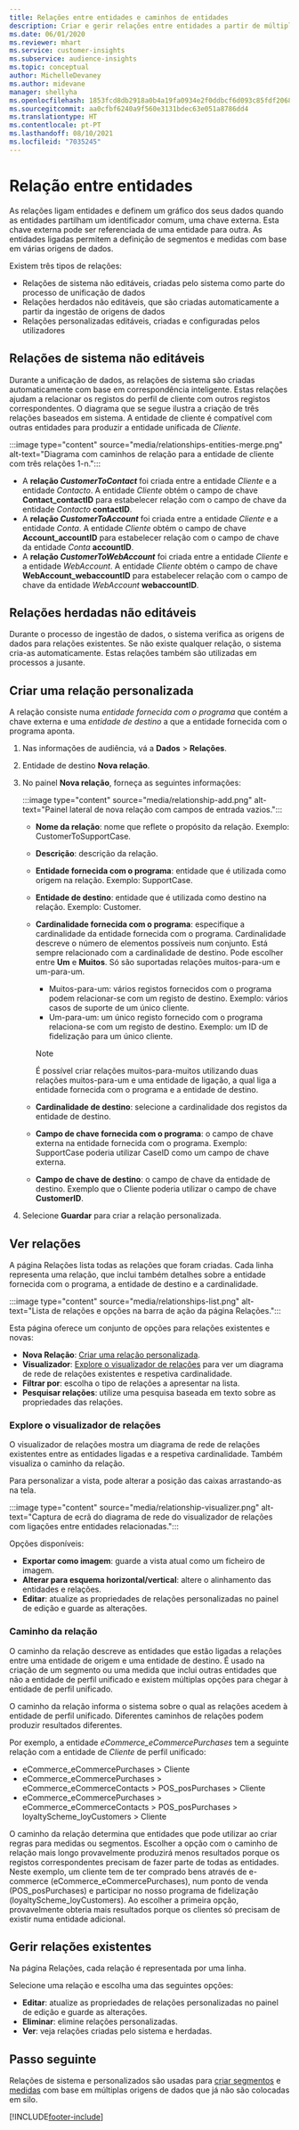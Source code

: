 ```yaml
---
title: Relações entre entidades e caminhos de entidades
description: Criar e gerir relações entre entidades a partir de múltiplas origens de dados.
ms.date: 06/01/2020
ms.reviewer: mhart
ms.service: customer-insights
ms.subservice: audience-insights
ms.topic: conceptual
author: MichelleDevaney
ms.author: midevane
manager: shellyha
ms.openlocfilehash: 1853fcd8db2918a0b4a19fa0934e2f0ddbcf6d093c85fdf2068a13f954035dec
ms.sourcegitcommit: aa0cfbf6240a9f560e3131bdec63e051a8786dd4
ms.translationtype: HT
ms.contentlocale: pt-PT
ms.lasthandoff: 08/10/2021
ms.locfileid: "7035245"
---
```

# <a name="relationships-between-entities"></a>Relação entre entidades

As relações ligam entidades e definem um gráfico dos seus dados quando as entidades partilham um identificador comum, uma chave externa. Esta chave externa pode ser referenciada de uma entidade para outra. As entidades ligadas permitem a definição de segmentos e medidas com base em várias origens de dados.

Existem três tipos de relações: 
- Relações de sistema não editáveis, criadas pelo sistema como parte do processo de unificação de dados
- Relações herdados não editáveis, que são criadas automaticamente a partir da ingestão de origens de dados 
- Relações personalizadas editáveis, criadas e configuradas pelos utilizadores

## <a name="non-editable-system-relationships"></a>Relações de sistema não editáveis

Durante a unificação de dados, as relações de sistema são criadas automaticamente com base em correspondência inteligente. Estas relações ajudam a relacionar os registos do perfil de cliente com outros registos correspondentes. O diagrama que se segue ilustra a criação de três relações baseados em sistema. A entidade de cliente é compatível com outras entidades para produzir a entidade unificada de *Cliente*.

:::image type="content" source="media/relationships-entities-merge.png" alt-text="Diagrama com caminhos de relação para a entidade de cliente com três relações 1-n.":::

- A **relação *CustomerToContact*** foi criada entre a entidade *Cliente* e a entidade *Contacto*. A entidade *Cliente* obtém o campo de chave **Contact_contactID** para estabelecer relação com o campo de chave da entidade *Contacto* **contactID**.
- A **relação *CustomerToAccount*** foi criada entre a entidade *Cliente* e a entidade *Conta*. A entidade *Cliente* obtém o campo de chave **Account_accountID** para estabelecer relação com o campo de chave da entidade *Conta* **accountID**.
- A **relação *CustomerToWebAccount*** foi criada entre a entidade *Cliente* e a entidade *WebAccount*. A entidade *Cliente* obtém o campo de chave **WebAccount_webaccountID** para estabelecer relação com o campo de chave da entidade *WebAccount* **webaccountID**.

## <a name="non-editable-inherited-relationships"></a>Relações herdadas não editáveis

Durante o processo de ingestão de dados, o sistema verifica as origens de dados para relações existentes. Se não existe qualquer relação, o sistema cria-as automaticamente. Estas relações também são utilizadas em processos a jusante.

## <a name="create-a-custom-relationship"></a>Criar uma relação personalizada

A relação consiste numa *entidade fornecida com o programa* que contém a chave externa e uma *entidade de destino* a que a entidade fornecida com o programa aponta. 

1. Nas informações de audiência, vá a **Dados** > **Relações**.

2. Entidade de destino **Nova relação**.

3. No painel **Nova relação**, forneça as seguintes informações:

   :::image type="content" source="media/relationship-add.png" alt-text="Painel lateral de nova relação com campos de entrada vazios.":::

   - **Nome da relação**: nome que reflete o propósito da relação. Exemplo: CustomerToSupportCase.
   - **Descrição**: descrição da relação.
   - **Entidade fornecida com o programa**: entidade que é utilizada como origem na relação. Exemplo: SupportCase.
   - **Entidade de destino**: entidade que é utilizada como destino na relação. Exemplo: Customer.
   - **Cardinalidade fornecida com o programa**: especifique a cardinalidade da entidade fornecida com o programa. Cardinalidade descreve o número de elementos possíveis num conjunto. Está sempre relacionado com a cardinalidade de destino. Pode escolher entre **Um** e **Muitos**. Só são suportadas relações muitos-para-um e um-para-um.  
     - Muitos-para-um: vários registos fornecidos com o programa podem relacionar-se com um registo de destino. Exemplo: vários casos de suporte de um único cliente.
     - Um-para-um: um único registo fornecido com o programa relaciona-se com um registo de destino. Exemplo: um ID de fidelização para um único cliente.

     > [!NOTE]
     > É possível criar relações muitos-para-muitos utilizando duas relações muitos-para-um e uma entidade de ligação, a qual liga a entidade fornecida com o programa e a entidade de destino.

   - **Cardinalidade de destino**: selecione a cardinalidade dos registos da entidade de destino. 
   - **Campo de chave fornecida com o programa**: o campo de chave externa na entidade fornecida com o programa. Exemplo: SupportCase poderia utilizar CaseID como um campo de chave externa.
   - **Campo de chave de destino**: o campo de chave da entidade de destino. Exemplo que o Cliente poderia utilizar o campo de chave **CustomerID**.

4. Selecione **Guardar** para criar a relação personalizada.

## <a name="view-relationships"></a>Ver relações

A página Relações lista todas as relações que foram criadas. Cada linha representa uma relação, que inclui também detalhes sobre a entidade fornecida com o programa, a entidade de destino e a cardinalidade. 

:::image type="content" source="media/relationships-list.png" alt-text="Lista de relações e opções na barra de ação da página Relações.":::

Esta página oferece um conjunto de opções para relações existentes e novas: 
- **Nova Relação**: [Criar uma relação personalizada](#create-a-custom-relationship).
- **Visualizador**: [Explore o visualizador de relações](#explore-the-relationship-visualizer) para ver um diagrama de rede de relações existentes e respetiva cardinalidade.
- **Filtrar por**: escolha o tipo de relações a apresentar na lista.
- **Pesquisar relações**: utilize uma pesquisa baseada em texto sobre as propriedades das relações.

### <a name="explore-the-relationship-visualizer"></a>Explore o visualizador de relações

O visualizador de relações mostra um diagrama de rede de relações existentes entre as entidades ligadas e a respetiva cardinalidade. Também visualiza o caminho da relação.

Para personalizar a vista, pode alterar a posição das caixas arrastando-as na tela.

:::image type="content" source="media/relationship-visualizer.png" alt-text="Captura de ecrã do diagrama de rede do visualizador de relações com ligações entre entidades relacionadas.":::

Opções disponíveis: 
- **Exportar como imagem**: guarde a vista atual como um ficheiro de imagem.
- **Alterar para esquema horizontal/vertical**: altere o alinhamento das entidades e relações.
- **Editar**: atualize as propriedades de relações personalizadas no painel de edição e guarde as alterações.

### <a name="relationship-path"></a>Caminho da relação

O caminho da relação descreve as entidades que estão ligadas a relações entre uma entidade de origem e uma entidade de destino. É usado na criação de um segmento ou uma medida que inclui outras entidades que não a entidade de perfil unificado e existem múltiplas opções para chegar à entidade de perfil unificado.

O caminho da relação informa o sistema sobre o qual as relações acedem à entidade de perfil unificado. Diferentes caminhos de relações podem produzir resultados diferentes.

Por exemplo, a entidade *eCommerce_eCommercePurchases* tem a seguinte relação com a entidade de *Cliente* de perfil unificado:

- eCommerce_eCommercePurchases > Cliente
- eCommerce_eCommercePurchases > eCommerce_eCommerceContacts > POS_posPurchases > Cliente
- eCommerce_eCommercePurchases > eCommerce_eCommerceContacts > POS_posPurchases > loyaltyScheme_loyCustomers > Cliente 

O caminho da relação determina que entidades que pode utilizar ao criar regras para medidas ou segmentos. Escolher a opção com o caminho de relação mais longo provavelmente produzirá menos resultados porque os registos correspondentes precisam de fazer parte de todas as entidades. Neste exemplo, um cliente tem de ter comprado bens através de e-commerce (eCommerce_eCommercePurchases), num ponto de venda (POS_posPurchases) e participar no nosso programa de fidelização (loyaltyScheme_loyCustomers). Ao escolher a primeira opção, provavelmente obteria mais resultados porque os clientes só precisam de existir numa entidade adicional.

## <a name="manage-existing-relationships"></a>Gerir relações existentes 

Na página Relações, cada relação é representada por uma linha. 

Selecione uma relação e escolha uma das seguintes opções: 
 
- **Editar**: atualize as propriedades de relações personalizadas no painel de edição e guarde as alterações.
- **Eliminar**: elimine relações personalizadas.
- **Ver**: veja relações criadas pelo sistema e herdadas. 

## <a name="next-step"></a>Passo seguinte

Relações de sistema e personalizados são usadas para [criar segmentos](segments.md) e [medidas](measures.md) com base em múltiplas origens de dados que já não são colocadas em silo.

[!INCLUDE[footer-include](../includes/footer-banner.md)]

